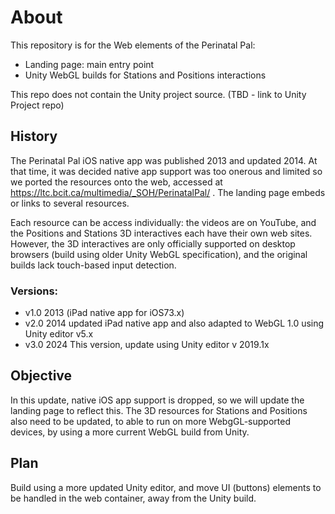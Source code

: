 # About

This repository is for the Web elements of the Perinatal Pal:
- Landing page: main entry point
- Unity WebGL builds for Stations and Positions interactions

This repo does not contain the Unity project source.  (TBD - link to Unity Project repo)

## History
The Perinatal Pal iOS native app was published 2013 and updated 2014.  At that time, it was decided native app support was too onerous and limited so we ported the resources onto the web, accessed at https://ltc.bcit.ca/multimedia/_SOH/PerinatalPal/ .
The landing page embeds or links to several resources.

Each resource can be access individually: the videos are on YouTube, and the Positions and Stations 3D interactives each have their own web sites.
However, the 3D interactives are only officially supported on desktop browsers (build using older Unity WebGL specification), and the original builds lack touch-based input detection.

### Versions:

- v1.0 2013 (iPad native app for iOS73.x)
- v2.0 2014 updated iPad native app and also adapted to WebGL 1.0 using Unity editor v5.x
- v3.0 2024 This version, update using Unity editor v 2019.1x

 ## Objective

In this update, native iOS app support is dropped, so we will update the landing page to reflect this. 
The 3D resources for Stations and Positions also need to be updated, to able to run on more WebgGL-supported devices, by using a more current WebGL build from Unity.

## Plan

Build using a more updated Unity editor, and move UI (buttons) elements to be handled in the web container, away from the Unity build.
